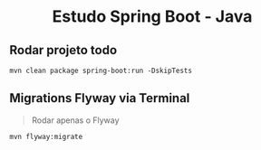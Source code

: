 <h1 align="center">Estudo Spring Boot - Java</h1>

## Rodar projeto todo

```
mvn clean package spring-boot:run -DskipTests
```

## Migrations Flyway via Terminal

>  Rodar apenas o Flyway

```
mvn flyway:migrate
```
